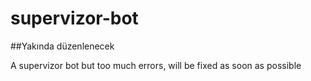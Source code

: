 # supervizor-bot
##Yakında düzenlenecek

A supervizor bot but too much errors, will be fixed as soon as possible
